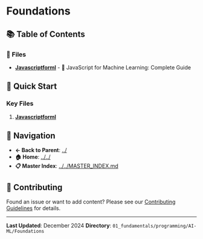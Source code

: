 # Foundations

## 📚 Table of Contents

### 📄 Files

- **[Javascriptforml](JavaScriptForML.md)** - 🚀 JavaScript for Machine Learning: Complete Guide

## 🚀 Quick Start

### Key Files
1. **[Javascriptforml](JavaScriptForML.md)**

## 🔗 Navigation

- **← Back to Parent**: [../](../)
- **🏠 Home**: [../../](../..)
- **📋 Master Index**: [../../MASTER_INDEX.md](../..MASTER_INDEX.md)

## 🤝 Contributing

Found an issue or want to add content? Please see our [Contributing Guidelines](../../CONTRIBUTING.md) for details.

---

**Last Updated**: December 2024
**Directory**: `01_fundamentals/programming/AI-ML/Foundations`
